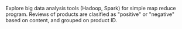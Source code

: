 Explore big data analysis tools (Hadoop, Spark) for simple map reduce program.
Reviews of products are clasified as "positive" or "negative" based on content, and grouped on product ID.